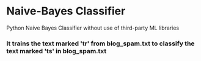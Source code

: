 # Naive-Bayes Classifier
Python Naive Bayes Classifier without use of third-party ML libraries

### It trains the text marked 'tr' from blog_spam.txt to classify the text marked 'ts' in blog_spam.txt
